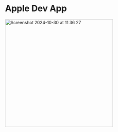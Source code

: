 # Apple Dev App

<img width="355" alt="Screenshot 2024-10-30 at 11 36 27" src="https://github.com/user-attachments/assets/14acd759-f1bd-4b5e-b637-636b3f81079a">
